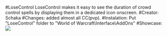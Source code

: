 #LoseControl
LoseControl makes it easy to see the duration of crowd control spells by displaying them in a dedicated icon onscreen.
#Сreator:
Schaka
#Changes:
added almost all CC(pvp).
#Instalation:
Put "LoseControl" folder to "World of Warcraft\Interface\AddOns"
#Showcase:
![](http://cdn-wow.mmoui.com/preview/pvw20393.jpg)
